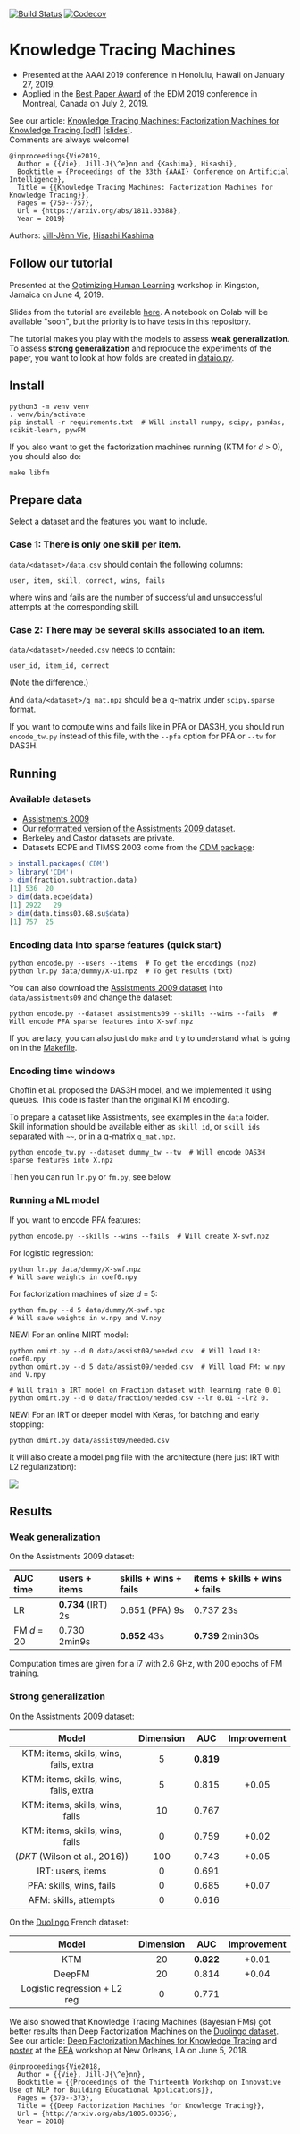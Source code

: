 [![Build Status](https://travis-ci.org/jilljenn/ktm.svg?branch=master)](https://travis-ci.org/jilljenn/ktm)
[![Codecov](https://img.shields.io/codecov/c/github/jilljenn/ktm.svg)](https://codecov.io/gh/jilljenn/ktm/)

# Knowledge Tracing Machines

- Presented at the AAAI 2019 conference in Honolulu, Hawaii on January 27, 2019.
- Applied in the [Best Paper Award](https://arxiv.org/abs/1905.06873) of the EDM 2019 conference in Montreal, Canada on July 2, 2019.

See our article: [Knowledge Tracing Machines: Factorization Machines for Knowledge Tracing [pdf]](https://arxiv.org/abs/1811.03388) [[slides]](http://jiji.cat/slides/aaai2019-ktm-slides.pdf).  
Comments are always welcome!

    @inproceedings{Vie2019,
      Author = {{Vie}, Jill-J{\^e}nn and {Kashima}, Hisashi},
      Booktitle = {Proceedings of the 33th {AAAI} Conference on Artificial Intelligence},
      Title = {{Knowledge Tracing Machines: Factorization Machines for Knowledge Tracing}},
      Pages = {750--757},
      Url = {https://arxiv.org/abs/1811.03388},
      Year = 2019}

Authors: [Jill-Jênn Vie](https://jilljenn.github.io), [Hisashi Kashima](https://hkashima.github.io/index_e.html)

## Follow our tutorial

Presented at the [Optimizing Human Learning](https://humanlearn.io) workshop in Kingston, Jamaica on June 4, 2019.

Slides from the tutorial are available [here](doc/tuto.pdf). A notebook on Colab will be available "soon", but the priority is to have tests in this repository.

The tutorial makes you play with the models to assess **weak generalization**. To assess **strong generalization** and reproduce the experiments of the paper, you want to look at how folds are created in [dataio.py](https://github.com/jilljenn/ktm/blob/master/dataio.py#L12).

## Install

    python3 -m venv venv
    . venv/bin/activate
    pip install -r requirements.txt  # Will install numpy, scipy, pandas, scikit-learn, pywFM

If you also want to get the factorization machines running (KTM for *d* > 0), you should also do:

    make libfm

## Prepare data

Select a dataset and the features you want to include.

### Case 1: There is only one skill per item.

`data/<dataset>/data.csv` should contain the following columns:

    user, item, skill, correct, wins, fails

where wins and fails are the number of successful and unsuccessful
attempts at the corresponding skill.

### Case 2: There may be several skills associated to an item.

`data/<dataset>/needed.csv` needs to contain:

    user_id, item_id, correct

(Note the difference.)

And `data/<dataset>/q_mat.npz` should be a q-matrix under `scipy.sparse` format.

If you want to compute wins and fails like in PFA or DAS3H,
you should run `encode_tw.py` instead of this file, with the `--pfa` option for PFA or `--tw` for DAS3H.

## Running

### Available datasets

- [Assistments 2009](https://sites.google.com/site/assistmentsdata/home/2009-2010-assistment-data)
- Our [reformatted version of the Assistments 2009 dataset](https://jiji.cat/weasel2018/data.csv).
- Berkeley and Castor datasets are private.
- Datasets ECPE and TIMSS 2003 come from the [CDM package](https://alexanderrobitzsch.github.io/CDM/reference/):

```R
> install.packages('CDM')
> library('CDM')
> dim(fraction.subtraction.data)
[1] 536  20
> dim(data.ecpe$data)
[1] 2922   29
> dim(data.timss03.G8.su$data)
[1] 757  25
```

### Encoding data into sparse features (quick start)

    python encode.py --users --items  # To get the encodings (npz)
    python lr.py data/dummy/X-ui.npz  # To get results (txt)

You can also download the [Assistments 2009 dataset](https://jiji.cat/weasel2018/data.csv) into `data/assistments09` and change the dataset:

    python encode.py --dataset assistments09 --skills --wins --fails  # Will encode PFA sparse features into X-swf.npz

If you are lazy, you can also just do `make` and try to understand what is going on in the [Makefile](Makefile).

### Encoding time windows

Choffin et al. proposed the DAS3H model, and we implemented it using queues. This code is faster than the original KTM encoding.

To prepare a dataset like Assistments, see examples in the `data` folder.  
Skill information should be available either as `skill_id`, or `skill_ids` separated with `~~`, or in a q-matrix `q_mat.npz`.

    python encode_tw.py --dataset dummy_tw --tw  # Will encode DAS3H sparse features into X.npz

Then you can run `lr.py` or `fm.py`, see below.

### Running a ML model

If you want to encode PFA features:

    python encode.py --skills --wins --fails  # Will create X-swf.npz

For logistic regression:

    python lr.py data/dummy/X-swf.npz
	# Will save weights in coef0.npy

For factorization machines of size *d* = 5:

    python fm.py --d 5 data/dummy/X-swf.npz
	# Will save weights in w.npy and V.npy

NEW! For an online MIRT model:

    python omirt.py --d 0 data/assist09/needed.csv  # Will load LR: coef0.npy
	python omirt.py --d 5 data/assist09/needed.csv  # Will load FM: w.npy and V.npy

	# Will train a IRT model on Fraction dataset with learning rate 0.01
	python omirt.py --d 0 data/fraction/needed.csv --lr 0.01 --lr2 0.

NEW! For an IRT or deeper model with Keras, for batching and early stopping:

    python dmirt.py data/assist09/needed.csv

It will also create a model.png file with the architecture (here just IRT with L2 regularization):

![](model.png)

## Results

### Weak generalization

On the Assistments 2009 dataset:

| AUC time    | users + items  | skills + wins + fails | items + skills + wins + fails |
|:------------|:---------------|:----------------------|:------------------------------|
| LR          | **0.734** (IRT) 2s | 0.651 (PFA) 9s        | 0.737 23s                     |
| FM *d* = 20 | 0.730 2min9s   | **0.652** 43s             | **0.739** 2min30s                 |

Computation times are given for a i7 with 2.6 GHz, with 200 epochs of FM training.

### Strong generalization

On the Assistments 2009 dataset:

| Model | Dimension | AUC | Improvement |
|:-----:|:---------:|:---:|:-----------:|
| KTM: items, skills, wins, fails, extra | 5 | **0.819** | |
| KTM: items, skills, wins, fails, extra | 5 | 0.815 | +0.05 |
| KTM: items, skills, wins, fails | 10 | 0.767 | |
| KTM: items, skills, wins, fails | 0 | 0.759 | +0.02 |
| (*DKT* (Wilson et al., 2016)) | 100 | 0.743 | +0.05 |
| IRT: users, items | 0 | 0.691 | |
| PFA: skills, wins, fails | 0 | 0.685 | +0.07 |
| AFM: skills, attempts | 0 | 0.616 | |

On the [Duolingo](http://sharedtask.duolingo.com) French dataset:

| Model | Dimension | AUC | Improvement |
|:-----:|:---------:|:---:|:-----------:|
| KTM   | 20        | **0.822** | +0.01 |
| DeepFM | 20       | 0.814 | +0.04 |
| Logistic regression + L2 reg | 0 | 0.771 |

We also showed that Knowledge Tracing Machines (Bayesian FMs) got better results than Deep Factorization Machines on the [Duolingo dataset](http://sharedtask.duolingo.com). See our article: [Deep Factorization Machines for Knowledge Tracing](https://arxiv.org/abs/1805.00356) and [poster](https://github.com/jilljenn/ktm/blob/master/poster/dfm-kt-poster.pdf) at the [BEA](https://www.cs.rochester.edu/~tetreaul/naacl-bea13.html) workshop at New Orleans, LA on June 5, 2018.

    @inproceedings{Vie2018,
      Author = {{Vie}, Jill-J{\^e}nn},
      Booktitle = {{Proceedings of the Thirteenth Workshop on Innovative Use of NLP for Building Educational Applications}},
      Pages = {370--373},
      Title = {{Deep Factorization Machines for Knowledge Tracing}},
      Url = {http://arxiv.org/abs/1805.00356},
      Year = 2018}
